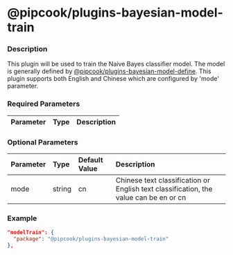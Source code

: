 # @pipcook/plugins-bayesian-model-train

### Description

This plugin will be used to train the Naive Bayes classifier model. The model is generally defined by [@pipcook/plugins-bayesian-model-define](https://www.npmjs.com/package/@pipcook/plugins-bayesian-model-define). This plugin supports both English and Chinese which are configured by 'mode' parameter.


### Required Parameters

| Parameter | Type | Description |
|:----------|:-----|:------------|


### Optional Parameters

| Parameter | Type | Default Value | Description |
|:----------|:-----|:------|:-----|
|mode|string|cn|Chinese text classification or English text classification, the value can be en or cn|

### Example
```json
"modelTrain": {
  "package": "@pipcook/plugins-bayesian-model-train"
},
```
